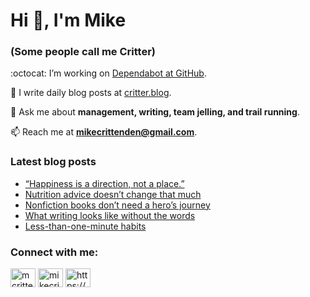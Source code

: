 # Hi 👋, I'm Mike
### (Some people call me Critter)

:octocat: I’m working on [Dependabot at GitHub](https://github.com/features/security).

📝 I write daily blog posts at [critter.blog](https://critter.blog).

💬 Ask me about **management, writing, team jelling, and trail running**.

📫 Reach me at **mikecrittenden@gmail.com**.

### Latest blog posts
<!-- BLOG-POST-LIST:START -->
- [“Happiness is a direction, not a place.”](https://critter.blog/2023/08/17/happiness-is-a-direction-not-a-place/)
- [Nutrition advice doesn’t change that much](https://critter.blog/2023/08/16/nutrition-advice-doesnt-change-that-much/)
- [Nonfiction books don’t need a hero’s journey](https://critter.blog/2023/08/15/non-fiction-books-dont-need-a-heros-journey/)
- [What writing looks like without the words](https://critter.blog/2023/08/14/what-writing-looks-like-without-the-words/)
- [Less-than-one-minute habits](https://critter.blog/2023/08/11/less-than-one-minute-habits/)
<!-- BLOG-POST-LIST:END -->

<h3 align="left">Connect with me:</h3>
<p align="left">
<a href="https://twitter.com/mcrittenden" target="blank"><img align="center" src="https://raw.githubusercontent.com/rahuldkjain/github-profile-readme-generator/master/src/images/icons/Social/twitter.svg" alt="mcrittenden" height="30" width="40" /></a>
<a href="https://linkedin.com/in/mikecrittenden" target="blank"><img align="center" src="https://raw.githubusercontent.com/rahuldkjain/github-profile-readme-generator/master/src/images/icons/Social/linked-in-alt.svg" alt="mikecrittenden" height="30" width="40" /></a>
<a href="https://critter.blog/feed/" target="blank"><img align="center" src="https://raw.githubusercontent.com/rahuldkjain/github-profile-readme-generator/master/src/images/icons/Social/rss.svg" alt="https://critter.blog/feed/" height="30" width="40" /></a>
</p>

